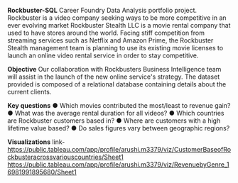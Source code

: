  **Rockbuster-SQL**
Career Foundry Data Analysis portfolio project. Rockbuster is a video company seeking ways to be more competitive in an ever evolving market
Rockbuster Stealth LLC is a movie rental company that used to have stores around the
world. Facing stiff competition from streaming services such as Netflix and Amazon Prime,
the Rockbuster Stealth management team is planning to use its existing movie licenses to
launch an online video rental service in order to stay competitive.

**Objective**
Our collaboration with Rockbusters Business Intelligence team will assist in the launch of the new online service's strategy. The dataset provided is composed of a relational database containing details about the current clients.

**Key questions**
● Which movies contributed the most/least to revenue gain?
● What was the average rental duration for all videos?
● Which countries are Rockbuster customers based in?
● Where are customers with a high lifetime value based?
● Do sales figures vary between geographic regions?

**Visualizations**
link- https://public.tableau.com/app/profile/arushi.m3379/viz/CustomerBaseofRockbusteracrossvariouscountries/Sheet1
https://public.tableau.com/app/profile/arushi.m3379/viz/RevenuebyGenre_16981991895680/Sheet1
